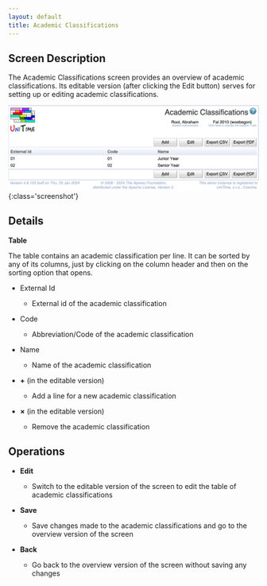 ```yaml
---
layout: default
title: Academic Classifications
---
```



## Screen Description


 The Academic Classifications screen provides an overview of academic classifications. Its editable version (after clicking the Edit button) serves for setting up or editing academic classifications.

![Academic Classifications](images/academic-classifications.png){:class='screenshot'}

## Details


 **Table**


 The table contains an academic classification per line. It can be sorted by any of its columns, just by clicking on the column header and then on the sorting option that opens.

* External Id
	* External id of the academic classification

* Code
	* Abbreviation/Code of the academic classification

* Name
	* Name of the academic classification

* **+** (in the editable version)
	* Add a line for a new academic classification

* **×** (in the editable version)
	* Remove the academic classification

## Operations

* **Edit**
	* Switch to the editable version of the screen to edit the table of academic classifications

* **Save**
	* Save changes made to the academic classifications and go to the overview version of the screen

* **Back**
	* Go back to the overview version of the screen without saving any changes


